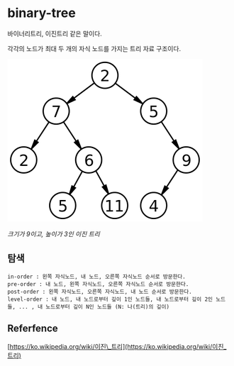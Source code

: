 # binary-tree

바이너리트리, 이진트리 같은 말이다.

각각의 노드가 최대 두 개의 자식 노드를 가지는 트리 자료 구조이다.

![](../../.gitbook/assets/binary_tree.png)

_크기가 9이고, 높이가 3인 이진 트리_

## 탐색

```text
in-order : 왼쪽 자식노드, 내 노드, 오른쪽 자식노드 순서로 방문한다.
pre-order : 내 노드, 왼쪽 자식노드, 오른쪽 자식노드 순서로 방문한다.
post-order : 왼쪽 자식노드, 오른쪽 자식노드, 내 노드 순서로 방문한다.
level-order : 내 노드, 내 노드로부터 깊이 1인 노드들, 내 노드로부터 깊이 2인 노드들, ... , 내 노드로부터 깊이 N인 노드들 (N: 나(트리)의 깊이)
```

## Referfence

[https://ko.wikipedia.org/wiki/이진\_트리](https://ko.wikipedia.org/wiki/이진_트리)

